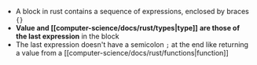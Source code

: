 
- A block in rust contains a sequence of expressions, enclosed by braces `{}`
- **Value and [[computer-science/docs/rust/types|type]]** **are those of the last expression** in the block
- The last expression doesn't have a semicolon `;` at the end like returning a value from a [[computer-science/docs/rust/functions|function]]

